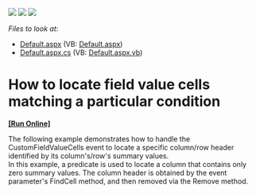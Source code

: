 <!-- default badges list -->
![](https://img.shields.io/endpoint?url=https://codecentral.devexpress.com/api/v1/VersionRange/128577699/10.2.3%2B)
[![](https://img.shields.io/badge/Open_in_DevExpress_Support_Center-FF7200?style=flat-square&logo=DevExpress&logoColor=white)](https://supportcenter.devexpress.com/ticket/details/E2770)
[![](https://img.shields.io/badge/📖_How_to_use_DevExpress_Examples-e9f6fc?style=flat-square)](https://docs.devexpress.com/GeneralInformation/403183)
<!-- default badges end -->
<!-- default file list -->
*Files to look at*:

* [Default.aspx](./CS/ASPxPivotGrid_FindCells/Default.aspx) (VB: [Default.aspx](./VB/ASPxPivotGrid_FindCells/Default.aspx))
* [Default.aspx.cs](./CS/ASPxPivotGrid_FindCells/Default.aspx.cs) (VB: [Default.aspx.vb](./VB/ASPxPivotGrid_FindCells/Default.aspx.vb))
<!-- default file list end -->
# How to locate field value cells matching a particular condition
<!-- run online -->
**[[Run Online]](https://codecentral.devexpress.com/e2770/)**
<!-- run online end -->


<p>The following example demonstrates how to handle the CustomFieldValueCells event to locate a specific column/row header identified by its column's/row's summary values.<br />
In this example, a predicate is used to locate a column that contains only zero summary values. The column header is obtained by the event parameter's FindCell method, and then removed via the Remove method.</p>

<br/>


